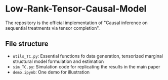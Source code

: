 # Low-Rank-Tensor-Causal-Model
The repository is the official implementation of  "Causal inference on sequential treatments via tensor completion". 

## File structure

* `utils_TC.py`: Essential functions fo data generation, tensorized marginal structural model formulation and estimation
* `sim_TC.py`: Simulation code for replicating the results in the main paper
* `demo.ipynb`: One demo for illustration